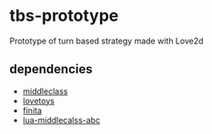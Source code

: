 # tbs-prototype
Prototype of turn based strategy made with Love2d

## dependencies
* [middleclass](https://github.com/kikito/middleclass "middleclass")
* [lovetoys](https://github.com/lovetoys/lovetoys "lovetoys")
* [finita](https://github.com/NickFlexer/finita "finita")
* [lua-middlecalss-abc](https://github.com/NickFlexer/lua-middlecalss-abc "lua-middlecalss-abc")
